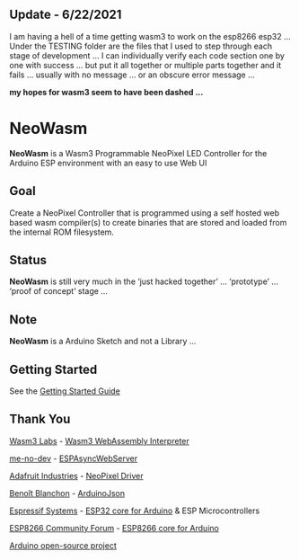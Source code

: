 ## Update - 6/22/2021
I am having a hell of a time getting wasm3 to work on the esp8266 esp32 ... Under the TESTING folder are the files that I used to step through each stage of development ... I can individually verify each code section one by one with success ... but put it all together or multiple parts together and it fails ... usually with no message ... or an obscure error message ... 

**my hopes for wasm3 seem to have been dashed ...**

# NeoWasm 
**NeoWasm** is a Wasm3 Programmable NeoPixel LED Controller for the Arduino ESP environment with an easy to use Web UI

## Goal
Create a NeoPixel Controller that is programmed using a self hosted web based wasm compiler(s) to create 
binaries that are stored and loaded from the internal ROM filesystem.

## Status
**NeoWasm** is still very much in the ‘just hacked together’ … ‘prototype’ … ‘proof of concept’ stage …  

## Note
**NeoWasm** is a Arduino Sketch and not a Library ...

## Getting Started
See the [Getting Started Guide](https://github.com/MelodyToys/NeoWasm/blob/main/GetStarted.md)

## Thank You
[Wasm3 Labs](https://github.com/wasm3) - [Wasm3 WebAssembly Interpreter](https://github.com/wasm3/wasm3-arduino)

[me-no-dev](https://github.com/me-no-dev) - [ESPAsyncWebServer](https://github.com/me-no-dev/ESPAsyncWebServer)

[Adafruit Industries](http://adafruit.com/) - [NeoPixel Driver](https://github.com/adafruit/Adafruit_NeoPixel)

[Benoît Blanchon](https://github.com/bblanchon) - [ArduinoJson](https://github.com/bblanchon/ArduinoJson)

[Espressif Systems](https://github.com/espressif) - [ESP32 core for Arduino](https://github.com/espressif/arduino-esp32) & ESP Microcontrollers

[ESP8266 Community Forum](https://github.com/esp8266) - [ESP8266 core for Arduino](https://github.com/esp8266/Arduino)

[Arduino open-source project](https://github.com/arduino)
